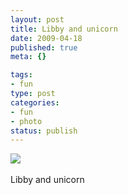 ```yaml
--- 
layout: post
title: Libby and unicorn
date: 2009-04-18
published: true
meta: {}

tags: 
- fun
type: post
categories: 
- fun
- photo
status: publish
---
```

![](http://media.eick.us/2011/06/4Lbi8pbnEmgfxkro1c1YzmyIo1_500.jpg)<br /><br />Libby and unicorn
